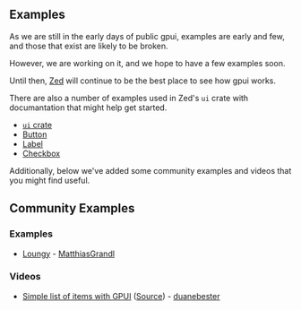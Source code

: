 ## Examples

As we are still in the early days of public gpui, examples are early and few, and those that exist are likely to be broken.

However, we are working on it, and we hope to have a few examples soon.

Until then, [Zed](https://github.com/zed-industries/zed/) will continue to be the best place to see how gpui works.

There are also a number of examples used in Zed's `ui` crate with documantation that might help get started.

- [`ui` crate](https://github.com/zed-industries/zed/tree/main/crates/ui/src)
- [Button](https://github.com/zed-industries/zed/blob/main/crates/ui/src/components/button/button.rs)
- [Label](https://github.com/zed-industries/zed/blob/main/crates/ui/src/components/label/label.rs)
- [Checkbox](https://github.com/zed-industries/zed/blob/main/crates/ui/src/components/checkbox/checkbox.rs)

Additionally, below we've added some community examples and videos that you might find useful.

## Community Examples

### Examples

- [Loungy](https://github.com/MatthiasGrandl/loungy) - [MatthiasGrandl](https://github.com/MatthiasGrandl)

### Videos

- [Simple list of items with GPUI](https://www.youtube.com/watch?v=Js9ioSaJaj8) ([Source](https://github.com/duanebester/gpui-list)) - [duanebester](https://github.com/duanebester)
